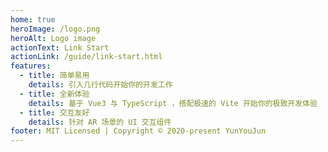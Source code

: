 ```yaml
---
home: true
heroImage: /logo.png
heroAlt: Logo image
actionText: Link Start
actionLink: /guide/link-start.html
features:
  - title: 简单易用
    details: 引入几行代码开始你的开发工作
  - title: 全新体验
    details: 基于 Vue3 与 TypeScript ，搭配极速的 Vite 开始你的极致开发体验
  - title: 交互友好
    details: 针对 AR 场景的 UI 交互组件
footer: MIT Licensed | Copyright © 2020-present YunYouJun
---
```

